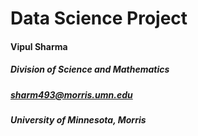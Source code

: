# Data Science Project

#### Vipul Sharma

##### Division of Science and Mathematics
##### sharm493@morris.umn.edu
##### University of Minnesota, Morris
